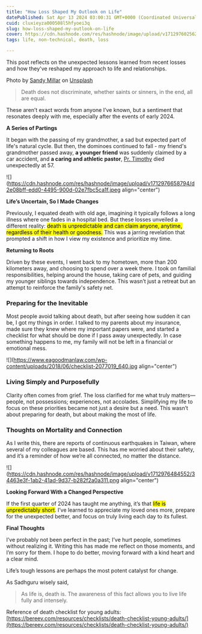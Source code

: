 ```yaml
---
title: "How Loss Shaped My Outlook on Life"
datePublished: Sat Apr 13 2024 03:00:31 GMT+0000 (Coordinated Universal Time)
cuid: cluxieyza000508l5hfyoei3q
slug: how-loss-shaped-my-outlook-on-life
cover: https://cdn.hashnode.com/res/hashnode/image/upload/v1712976025623/3d2ac502-0b68-4bbb-b734-cedc7763e12a.jpeg
tags: life, non-technical, death, loss

---
```


This post reflects on the unexpected lessons learned from recent losses and how they've reshaped my approach to life and relationships.

Photo by [Sandy Millar](https://unsplash.com/@sandym10?utm_content=creditCopyText&utm_medium=referral&utm_source=unsplash) on [Unsplash](https://unsplash.com/photos/pink-and-white-flowers-on-gray-concrete-tomb-cQ-66Evaf5g?utm_content=creditCopyText&utm_medium=referral&utm_source=unsplash)

> Death does not discriminate, whether saints or sinners, in the end, all are equal.

These aren’t exact words from anyone I’ve known, but a sentiment that resonates deeply with me, especially after the events of early 2024.

**A Series of Partings**

It began with the passing of my grandmother, a sad but expected part of life's natural cycle. But then, the dominoes continued to fall - my friend's grandmother passed away, **a younger friend** was suddenly claimed by a car accident, and **a caring and athletic pastor**, [Pr. Timothy](https://www.faithour.com/timothy-loh/) died unexpectedly at 57.

![](https://cdn.hashnode.com/res/hashnode/image/upload/v1712976658794/d2e08bff-edd0-4495-900d-02e7fbc5ca1f.jpeg align="center")

**Life’s Uncertain, So I Made Changes**

Previously, I equated death with old age, imagining it typically follows a long illness where one fades in a hospital bed. But these losses unveiled a different reality: <mark>death is unpredictable and can claim anyone, anytime, regardless of their health or goodness.</mark> This was a jarring revelation that prompted a shift in how I view my existence and prioritize my time.

**Returning to Roots**

Driven by these events, I went back to my hometown, more than 200 kilometers away, and choosing to spend over a week there. I took on familial responsibilities, helping around the house, taking care of pets, and guiding my younger siblings towards independence. This wasn’t just a retreat but an attempt to reinforce the family's safety net.

### **Preparing for the Inevitable**

Most people avoid talking about death, but after seeing how sudden it can be, I got my things in order. I talked to my parents about my insurance, made sure they knew where my important papers were, and started a checklist for what should be done if I pass away unexpectedly. In case something happens to me, my family will not be left in a financial or emotional mess.

![](https://www.eagoodmanlaw.com/wp-content/uploads/2018/06/checklist-2077019_640.jpg align="center")

### **Living Simply and Purposefully**

Clarity often comes from grief. The loss clarified for me what truly matters—people, not possessions; experiences, not accolades. Simplifying my life to focus on these priorities became not just a desire but a need. This wasn’t about preparing for death, but about making the most of life.

### **Thoughts on Mortality and Connection**

As I write this, there are reports of continuous earthquakes in Taiwan, where several of my colleagues are based. This has me worried about their safety, and it’s a reminder of how we’re all connected, no matter the distance.

![](https://cdn.hashnode.com/res/hashnode/image/upload/v1712976484552/34463e3f-1ab2-41ad-9d37-b282f2a0a311.png align="center")

**Looking Forward With a Changed Perspective**

If the first quarter of 2024 has taught me anything, it’s that <mark>life is unpredictably short</mark>. I’ve learned to appreciate my loved ones more, prepare for the unexpected better, and focus on truly living each day to its fullest.

**Final Thoughts**

I’ve probably not been perfect in the past; I’ve hurt people, sometimes without realizing it. Writing this has made me reflect on those moments, and I’m sorry for them. I hope to do better, moving forward with a kind heart and a clear mind.

Life’s tough lessons are perhaps the most potent catalyst for change.

As Sadhguru wisely said,

> As life is, death is. The awareness of this fact allows you to live life fully and intensely.

Reference of death checklist for young adults: [https://bereev.com/resources/checklists/death-checklist-young-adults/](https://bereev.com/resources/checklists/death-checklist-young-adults/)